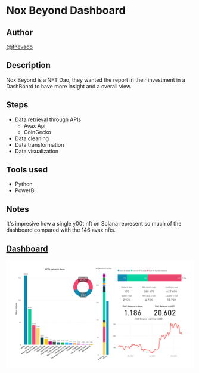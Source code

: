 # Nox Beyond Dashboard

## Author
[@jfnevado](https://github.com/jfnevado)

## Description

Nox Beyond is a NFT Dao, they wanted the report in their investment in a DashBoard to have more insight and a overall view.

## Steps
- Data retrieval through APIs
  - Avax Api
  - CoinGecko
- Data cleaning
- Data transformation
- Data visualization

## Tools used
- Python
- PowerBI

## Notes
It's impresive how a single y00t nft on Solana represent so much of the dashboard compared with the 146 avax nfts.

## [Dashboard](../master/Dashboard/Dashboard.pdf)

![Dashboard Preview](https://github.com/jfnevado/Nox-Beyond/blob/master/Dashboard/Dashboard.png)